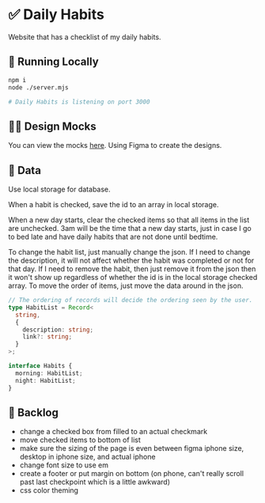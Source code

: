 # ✅ Daily Habits

Website that has a checklist of my daily habits.

## 👟 Running Locally

```sh
npm i
node ./server.mjs

# Daily Habits is listening on port 3000
```

## 🧑‍🎨 Design Mocks

You can view the mocks [here](https://www.figma.com/file/1mRRdwzuSx4vBh9bM9nota/Daily-Habits-Design-File?node-id=0%3A1). Using Figma to create the designs.

## 📀 Data

Use local storage for database.

When a habit is checked, save the id to an array in local storage.

When a new day starts, clear the checked items so that all items in the list are unchecked. 3am will be the time that a new day starts, just in case I go to bed late and have daily habits that are not done until bedtime.

To change the habit list, just manually change the json. If I need to change the description, it will not affect whether the habit was completed or not for that day. If I need to remove the habit, then just remove it from the json then it won't show up regardless of whether the id is in the local storage checked array. To move the order of items, just move the data around in the json.

```typescript
// The ordering of records will decide the ordering seen by the user.
type HabitList = Record<
  string,
  {
    description: string;
    link?: string;
  }
>;

interface Habits {
  morning: HabitList;
  night: HabitList;
}
```

## 🎒 Backlog

- change a checked box from filled to an actual checkmark
- move checked items to bottom of list
- make sure the sizing of the page is even between figma iphone size, desktop in iphone size, and actual iphone
- change font size to use em
- create a footer or put margin on bottom (on phone, can't really scroll past last checkpoint which is a little awkward)
- css color theming
